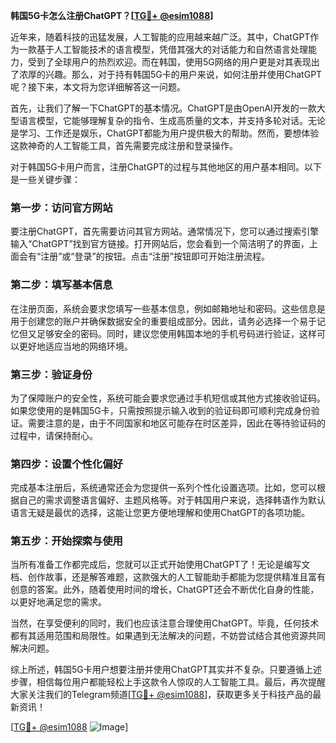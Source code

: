 **韩国5G卡怎么注册ChatGPT？[[TG💪+ @esim1088](https://t.me/s/esim1088)]**

近年来，随着科技的迅猛发展，人工智能的应用越来越广泛。其中，ChatGPT作为一款基于人工智能技术的语言模型，凭借其强大的对话能力和自然语言处理能力，受到了全球用户的热烈欢迎。而在韩国，使用5G网络的用户更是对其表现出了浓厚的兴趣。那么，对于持有韩国5G卡的用户来说，如何注册并使用ChatGPT呢？接下来，本文将为您详细解答这一问题。

首先，让我们了解一下ChatGPT的基本情况。ChatGPT是由OpenAI开发的一款大型语言模型，它能够理解复杂的指令、生成高质量的文本，并支持多轮对话。无论是学习、工作还是娱乐，ChatGPT都能为用户提供极大的帮助。然而，要想体验这款神奇的人工智能工具，首先需要完成注册和登录操作。

对于韩国5G卡用户而言，注册ChatGPT的过程与其他地区的用户基本相同。以下是一些关键步骤：

### **第一步：访问官方网站**
要注册ChatGPT，首先需要访问其官方网站。通常情况下，您可以通过搜索引擎输入“ChatGPT”找到官方链接。打开网站后，您会看到一个简洁明了的界面，上面会有“注册”或“登录”的按钮。点击“注册”按钮即可开始注册流程。

### **第二步：填写基本信息**
在注册页面，系统会要求您填写一些基本信息，例如邮箱地址和密码。这些信息是用于创建您的账户并确保数据安全的重要组成部分。因此，请务必选择一个易于记忆但又足够安全的密码。同时，建议您使用韩国本地的手机号码进行验证，这样可以更好地适应当地的网络环境。

### **第三步：验证身份**
为了保障账户的安全性，系统可能会要求您通过手机短信或其他方式接收验证码。如果您使用的是韩国5G卡，只需按照提示输入收到的验证码即可顺利完成身份验证。需要注意的是，由于不同国家和地区可能存在时区差异，因此在等待验证码的过程中，请保持耐心。

### **第四步：设置个性化偏好**
完成基本注册后，系统通常还会为您提供一系列个性化设置选项。比如，您可以根据自己的需求调整语言偏好、主题风格等。对于韩国用户来说，选择韩语作为默认语言无疑是最优的选择，这能让您更方便地理解和使用ChatGPT的各项功能。

### **第五步：开始探索与使用**
当所有准备工作都完成后，您就可以正式开始使用ChatGPT了！无论是编写文档、创作故事，还是解答难题，这款强大的人工智能助手都能为您提供精准且富有创意的答案。此外，随着使用时间的增长，ChatGPT还会不断优化自身的性能，以更好地满足您的需求。

当然，在享受便利的同时，我们也应该注意合理使用ChatGPT。毕竟，任何技术都有其适用范围和局限性。如果遇到无法解决的问题，不妨尝试结合其他资源共同解决问题。

综上所述，韩国5G卡用户想要注册并使用ChatGPT其实并不复杂。只要遵循上述步骤，相信每位用户都能轻松上手这款令人惊叹的人工智能工具。最后，再次提醒大家关注我们的Telegram频道[[TG💪+ @esim1088](https://t.me/s/esim1088)]，获取更多关于科技产品的最新资讯！

[[TG💪+ @esim1088](https://t.me/s/esim1088) ![Image](https://i.postimg.cc/4NQfJmqS/Snipaste-2025-05-13-00-14-12.png)]